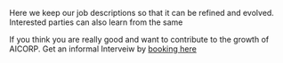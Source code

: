 Here we keep our job descriptions so that it can be refined and evolved. Interested parties can also learn from the same


If you think you are really good and want to contribute to the growth of AICORP. 
Get an informal Interveiw by [booking here](https://cal.com/jazeem-azeez-bc0han/interview)
